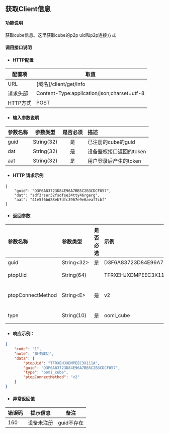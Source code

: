## 获取Client信息

#### 功能说明

获取cube信息。这里获取cube的p2p uid和p2p连接方式

#### 调用接口说明

* #### HTTP配置

| 配置项 | 取值 |
| --- | --- |
| URL | \[域名\]/client/get/info |
| 请求头部 | Content-Type:application/json;charset=utf-8 |
| HTTP方式 | POST |

* #### 输入参数说明

| 参数名称 | 参数类型 | 是否必须 | 描述 |
| :--- | :---: | :---: | :--- |
| guid | String\(32\) | 是 | 已注册的cube的guid |
| dat | String\(32\) | 是 | 设备鉴权接口返回的token |
| aat | String\(32\) | 是 | 用户登录后产生的token |

* #### HTTP 请求示例

```
{
    "guid": "D3F6A83723D84E96A7BB5C2B3CDCF057",
    "dat": "sdf3rser32fsdfse34tty46rgerg",
    "aat": "41e5f6bd88eb7dfc3967e9e6aeaf7cbf"
}
```

* #### 返回参数

| 参数名称 | 参数类型 | 是否必选 | 示例 | 描述 |
| :--- | :--- | :--- | :--- | :--- |
| guid | String&lt;32&gt; | 是 | D3F6A83723D84E96A7BB5C2B3CDCF057 | 请求的guid |
| ptopUid | String\(64\) |  | TFRXEHJXDMPEEC3X111A | cube的p2p uid |
| ptopConnectMethod | String&lt;E&gt; | 是 | v2 | p2p的连接方式，v1或者v2 |
| type | String\(10\) | 是 | oomi\_cube | 固定值oomi\_cube |

* #### 响应示例：

```json
{
    "code": "1",
    "note": "操作成功",
    "data": {
        "ptopUid": "TFRXEHJXDMPEEC3X111A",
        "guid": "D3F6A83723D84E96A7BB5C2B3CDCF057",
        "type": "oomi_cube",
        "ptopConnectMethod": "v2"
    }
}
```

* #### 异常返回值

| 错误码 | 提示信息 | 备注 |
| --- | --- | --- |
| 160 | 设备未注册 | guid不存在 |



